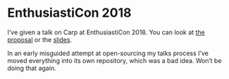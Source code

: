 # EnthusiastiCon 2018

I’ve given a talk on Carp at EnthusiastiCon 2018. You can look at
[the proposal](https://github.com/hellerve/e12n-proposal) or the
[slides](https://github.com/hellerve/carp-intro).

In an early misguided attempt at open-sourcing my talks process I’ve moved
everything into its own repository, which was a bad idea. Won’t be doing that
again.
